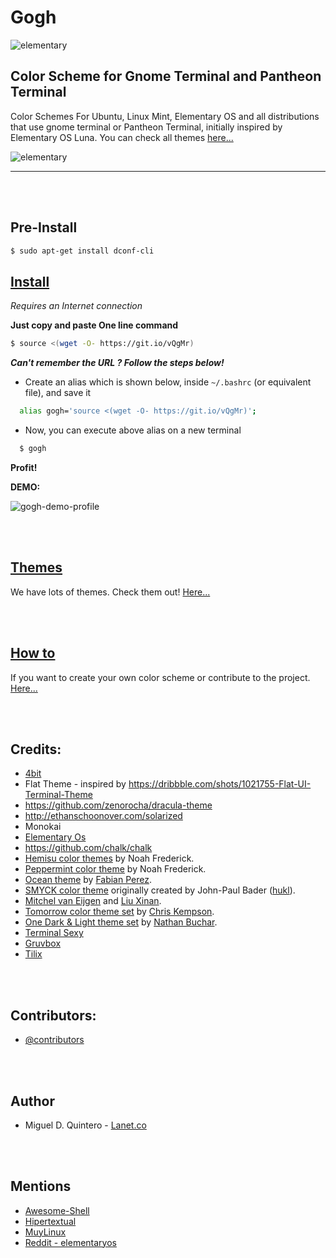 Gogh
====

![elementary](https://raw.githubusercontent.com/Mayccoll/Gogh/master/images/gogh/Gogh-icons.png)

## Color Scheme for Gnome Terminal and Pantheon Terminal

Color Schemes For Ubuntu, Linux Mint, Elementary OS and all distributions that use gnome terminal or Pantheon Terminal, initially inspired by Elementary OS Luna. You can check all themes [here...](https://github.com/Mayccoll/Gogh/blob/master/content/themes.md)

![elementary](https://raw.githubusercontent.com/Mayccoll/Gogh/master/images/demos/themes.gif)

----


<br/>
<br/>

## Pre-Install

```bash
$ sudo apt-get install dconf-cli
```

## [Install](https://github.com/Mayccoll/Gogh/blob/master/content/install.md)

_Requires an Internet connection_

**Just copy and paste One line command**

```bash
$ source <(wget -O- https://git.io/vQgMr)
```

_**Can't remember the URL ? Follow the steps below!**_

* Create an alias which is shown below, inside `~/.bashrc` (or equivalent file), and save it

```bash
  alias gogh='source <(wget -O- https://git.io/vQgMr)';
```

* Now, you can execute above alias on a new terminal

```bash
  $ gogh
```

**Profit!**

**DEMO:**

![gogh-demo-profile](https://raw.githubusercontent.com/Mayccoll/Gogh/master/images/demos/gogh-demo-profile.gif)

<br/>
<br/>


## [Themes](https://github.com/Mayccoll/Gogh/blob/master/content/themes.md)

We have lots of themes. Check them out! [Here...](https://github.com/Mayccoll/Gogh/blob/master/content/themes.md)


<br/>
<br/>



## [How to](https://github.com/Mayccoll/Gogh/blob/master/content/howto.md)

If you want to create your own color scheme or contribute to the project. [Here...](https://github.com/Mayccoll/Gogh/blob/master/content/howto.md)



<br/>
<br/>


## Credits:

- [4bit](http://ciembor.github.io/4bit/)
- Flat Theme - inspired by https://dribbble.com/shots/1021755-Flat-UI-Terminal-Theme
- https://github.com/zenorocha/dracula-theme
- http://ethanschoonover.com/solarized
- Monokai
- [Elementary Os](https://elementary.io/)
- https://github.com/chalk/chalk
- [Hemisu color themes](https://noahfrederick.com/log/hemisu-for-os-x-terminal/) by Noah Frederick.
- [Peppermint color theme](https://noahfrederick.com/log/lion-terminal-theme-peppermint/) by Noah Frederick.
- [Ocean theme](https://github.com/fabianperez/ocean-dark-iterm) by [Fabian Perez](https://github.com/fabianperez).
- [SMYCK color theme](http://color.smyck.org/) originally created by John-Paul Bader ([hukl](https://github.com/hukl)).
- [Mitchel van Eijgen](https://gist.github.com/mvaneijgen/4c56701215847dd5ddcf) and [Liu Xinan](https://gist.github.com/xinan/ca2b82fef6aaa0d1e099).
- [Tomorrow color theme set](https://github.com/chriskempson/tomorrow-theme) by [Chris Kempson](https://github.com/chriskempson).
- [One Dark & Light theme set](https://github.com/nathanbuchar/one-dark-terminal) by [Nathan Buchar](https://github.com/nathanbuchar).
- [Terminal Sexy](https://terminal.sexy)
- [Gruvbox](https://github.com/morhetz/gruvbox)
- [Tilix](https://github.com/storm119/Tilix-Themes)


<br/>
<br/>


## Contributors:

- [@contributors](https://github.com/Mayccoll/Gogh/graphs/contributors)

<br/>
<br/>


## Author

- Miguel D. Quintero - [Lanet.co](http:lanet.co)



<br/>
<br/>



## Mentions

- [Awesome-Shell](https://github.com/alebcay/awesome-shell)
- [Hipertextual](http://hipertextual.com/archivo/2014/11/4bit/)
- [MuyLinux](http://www.muylinux.com/2015/06/06/ping-91)
- [Reddit - elementaryos](https://www.reddit.com/r/elementaryos/comments/3ivnb7/how_to_change_terminals_colors/)
